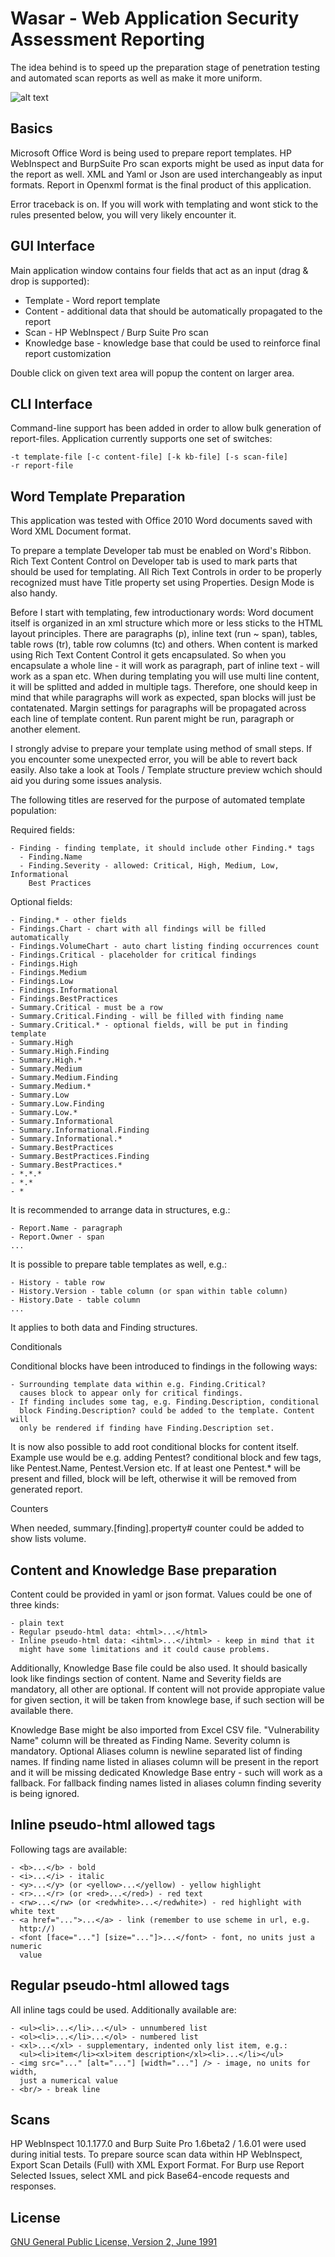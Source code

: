 # Wasar - Web Application Security Assessment Reporting

The idea behind is to speed up the preparation stage of penetration
testing and automated scan reports as well as make it more uniform.

![alt text](http://i.imgur.com/VJjUcFY.png "Web Application Security Assessment Reporting")

## Basics

Microsoft Office Word is being used to prepare report templates.
HP WebInspect and BurpSuite Pro scan exports might be used as input
data for the report as well.
XML and Yaml or Json are used interchangeably as input formats.
Report in Openxml format is the final product of this application.

Error traceback is on. If you will work with templating and wont stick
to the rules presented below, you will very likely encounter it.

## GUI Interface

Main application window contains four fields that act as an input
(drag & drop is supported):
- Template - Word report template
- Content - additional data that should be automatically propagated
  to the report
- Scan - HP WebInspect / Burp Suite Pro scan
- Knowledge base - knowledge base that could be used to reinforce
  final report customization

Double click on given text area will popup the content on larger area.

## CLI Interface

Command-line support has been added in order to allow bulk generation
of report-files. Application currently supports one set of switches:

```
-t template-file [-c content-file] [-k kb-file] [-s scan-file]
-r report-file
```

## Word Template Preparation

This application was tested with Office 2010 Word documents saved with
Word XML Document format.

To prepare a template Developer tab must be enabled on Word's Ribbon.
Rich Text Content Control on Developer tab is used to mark parts that
should be used for templating. All Rich Text Controls in order to be
properly recognized must have Title property set using Properties.
Design Mode is also handy.

Before I start with templating, few introductionary words: Word document
itself is organized in an xml structure which more or less sticks to the
HTML layout principles. There are paragraphs (p), inline text (run ~ span),
tables, table rows (tr), table row columns (tc) and others. When content
is marked using Rich Text Content Control it gets encapsulated. So when
you encapsulate a whole line - it will work as paragraph, part of inline
text - will work as a span etc. When during templating you will use multi
line content, it will be splitted and added in multiple tags. Therefore,
one should keep in mind that while paragraphs will work as expected, span
blocks will just be contatenated. Margin settings for paragraphs will be
propagated across each line of template content. Run parent might be run,
paragraph or another element.

I strongly advise to prepare your template using method of small steps.
If you encounter some unexpected error, you will be able to revert back
easily. Also take a look at Tools / Template structure preview wchich
should aid you during some issues analysis.

The following titles are reserved for the purpose of automated template
population:

Required fields:
```
- Finding - finding template, it should include other Finding.* tags
  - Finding.Name
  - Finding.Severity - allowed: Critical, High, Medium, Low, Informational
    Best Practices
```

Optional fields:
```
- Finding.* - other fields
- Findings.Chart - chart with all findings will be filled automatically
- Findings.VolumeChart - auto chart listing finding occurrences count
- Findings.Critical - placeholder for critical findings
- Findings.High
- Findings.Medium
- Findings.Low
- Findings.Informational
- Findings.BestPractices
- Summary.Critical - must be a row
- Summary.Critical.Finding - will be filled with finding name
- Summary.Critical.* - optional fields, will be put in finding template
- Summary.High
- Summary.High.Finding
- Summary.High.*
- Summary.Medium
- Summary.Medium.Finding
- Summary.Medium.*
- Summary.Low
- Summary.Low.Finding
- Summary.Low.*
- Summary.Informational
- Summary.Informational.Finding
- Summary.Informational.*
- Summary.BestPractices
- Summary.BestPractices.Finding
- Summary.BestPractices.*
- *.*.*
- *.*
- *
```

It is recommended to arrange data in structures, e.g.:
```
- Report.Name - paragraph
- Report.Owner - span
...
```

It is possible to prepare table templates as well, e.g.:
```
- History - table row
- History.Version - table column (or span within table column)
- History.Date - table column
...
```
It applies to both data and Finding structures.

Conditionals

Conditional blocks have been introduced to findings in the following ways:
```
- Surrounding template data within e.g. Finding.Critical?
  causes block to appear only for critical findings.
- If finding includes some tag, e.g. Finding.Description, conditional
  block Finding.Description? could be added to the template. Content will
  only be rendered if finding have Finding.Description set.
```

It is now also possible to add root conditional blocks for content itself.
Example use would be e.g. adding Pentest? conditional block and few tags,
like Pentest.Name, Pentest.Version etc. If at least one Pentest.* will
be present and filled, block will be left, otherwise it will be removed
from generated report.

Counters

When needed, summary.[finding].property# counter could be added to show
lists volume. 

## Content and Knowledge Base preparation

Content could be provided in yaml or json format. Values could be one of
three kinds:
```
- plain text
- Regular pseudo-html data: <html>...</html>
- Inline pseudo-html data: <ihtml>...</ihtml> - keep in mind that it
  might have some limitations and it could cause problems.
```

Additionally, Knowledge Base file could be also used. It should basically
look like findings section of content. Name and Severity fields are mandatory,
all other are optional. If content will not provide appropiate value for
given section, it will be taken from knowlege base, if such section will be
available there.

Knowledge Base might be also imported from Excel CSV file. "Vulnerability
Name" column will be threated as Finding Name. Severity column is mandatory.
Optional Aliases column is newline separated list of finding names. If
finding name listed in aliases column will be present in the report and it
will be missing dedicated Knowledge Base entry - such will work as a fallback.
For fallback finding names listed in aliases column finding severity is being
ignored.

## Inline pseudo-html allowed tags

Following tags are available:
```
- <b>...</b> - bold
- <i>...</i> - italic
- <y>...</y> (or <yellow>...</yellow) - yellow highlight
- <r>...</r> (or <red>...</red>) - red text
- <rw>...</rw> (or <redwhite>...</redwhite>) - red highlight with white text
- <a href="...">...</a> - link (remember to use scheme in url, e.g.
  http://)
- <font [face="..."] [size="..."]>...</font> - font, no units just a numeric
  value
```

## Regular pseudo-html allowed tags

All inline tags could be used. Additionally available are:
```
- <ul><li>...</li>...</ul> - unnumbered list
- <ol><li>...</li>...</ol> - numbered list
- <xl>...</xl> - supplementary, indented only list item, e.g.:
  <ul><li>item</li><xl>item description</xl><li>...</li></ul>
- <img src="..." [alt="..."] [width="..."] /> - image, no units for width,
  just a numerical value
- <br/> - break line
```

## Scans

HP WebInspect 10.1.177.0 and Burp Suite Pro 1.6beta2 / 1.6.01 were used
during initial tests. To prepare source scan data within HP WebInspect, Export
Scan Details (Full) with XML Export Format. For Burp use Report Selected
Issues, select XML and pick Base64-encode requests and responses.

## License

[GNU General Public License, Version 2, June 1991](http://www.gnu.org/licenses/gpl-2.0-standalone.html)
